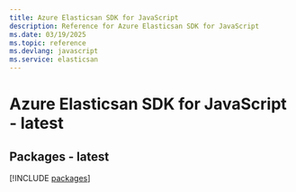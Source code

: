 ```yaml
---
title: Azure Elasticsan SDK for JavaScript
description: Reference for Azure Elasticsan SDK for JavaScript
ms.date: 03/19/2025
ms.topic: reference
ms.devlang: javascript
ms.service: elasticsan
---
```

# Azure Elasticsan SDK for JavaScript - latest
## Packages - latest
[!INCLUDE [packages](elasticsan-index.md)]